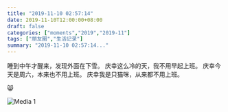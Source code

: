 ```yaml
---
title: "2019-11-10 02:57:14"
date: 2019-11-10T12:00:00+08:00
draft: false
categories: ["moments","2019","2019-11"]
tags: ["朋友圈","生活记录"]
summary: "2019-11-10 02:57:14..."
---
```


睡到中午才醒来，发现外面在下雪。
庆幸这么冷的天，我不用早起上班。
庆幸今天是周六，本来也不用上班。
庆幸我是只猫咪，从来都不用上班。

😸

![Media 1](/Moments/photos/2019-11-10/201911100257140.jpg)

